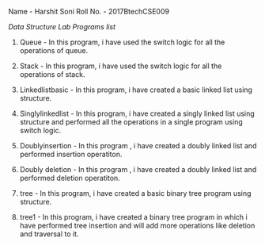 Name - Harshit Soni
Roll No. - 2017BtechCSE009


*Data Structure Lab Programs list*
1. Queue - In this program, i have used the switch logic for all the operations of queue.

2. Stack - In this program, i have used the switch logic for all the operations of stack.

3. Linkedlistbasic - In this program, i have created a basic linked list using structure.

4. Singlylinkedlist - In this program, i have created a singly linked list using structure and performed all the operations in a single program using switch logic.

5. Doublyinsertion - In this program , i have created a doubly linked list and performed insertion operatiton.

6. Doubly deletion - In this program , i have created a doubly linked list and performed deletion operatiton.

7. tree - In this program, i have created a basic binary tree program using structure.

8. tree1 - In this program, i have created a binary tree program in which i have performed tree insertion and will add more operations like deletion and traversal to it.
